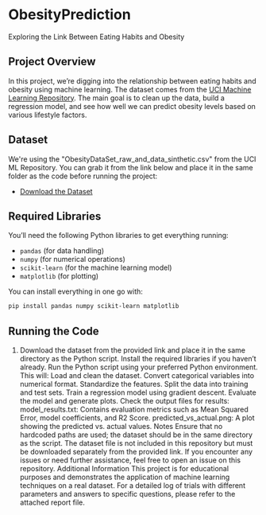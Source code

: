 # ObesityPrediction
Exploring the Link Between Eating Habits and Obesity

## Project Overview
In this project, we’re digging into the relationship between eating habits and obesity using machine learning. The dataset comes from the [UCI Machine Learning Repository](https://archive.ics.uci.edu/ml/index.php). The main goal is to clean up the data, build a regression model, and see how well we can predict obesity levels based on various lifestyle factors.

## Dataset
We're using the "ObesityDataSet_raw_and_data_sinthetic.csv" from the UCI ML Repository. You can grab it from the link below and place it in the same folder as the code before running the project:
- [Download the Dataset](https://archive.ics.uci.edu/dataset/544/estimation+of+obesity+levels+based+on+eating+habits+and+physical+condition)

## Required Libraries
You’ll need the following Python libraries to get everything running:
- `pandas` (for data handling)
- `numpy` (for numerical operations)
- `scikit-learn` (for the machine learning model)
- `matplotlib` (for plotting)

You can install everything in one go with:
```bash
pip install pandas numpy scikit-learn matplotlib
```

## Running the Code
1. Download the dataset from the provided link and place it in the same directory as the Python script.
Install the required libraries if you haven’t already.
Run the Python script using your preferred Python environment. This will:
Load and clean the dataset.
Convert categorical variables into numerical format.
Standardize the features.
Split the data into training and test sets.
Train a regression model using gradient descent.
Evaluate the model and generate plots.
Check the output files for results:
model_results.txt: Contains evaluation metrics such as Mean Squared Error, model coefficients, and R2 Score.
predicted_vs_actual.png: A plot showing the predicted vs. actual values.
Notes
Ensure that no hardcoded paths are used; the dataset should be in the same directory as the script.
The dataset file is not included in this repository but must be downloaded separately from the provided link.
If you encounter any issues or need further assistance, feel free to open an issue on this repository.
Additional Information
This project is for educational purposes and demonstrates the application of machine learning techniques on a real dataset.
For a detailed log of trials with different parameters and answers to specific questions, please refer to the attached report file.



